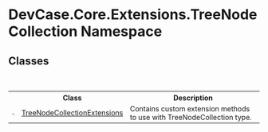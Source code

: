 # DevCase.Core.Extensions.TreeNodeCollection Namespace
 




## Classes
&nbsp;<table><tr><th></th><th>Class</th><th>Description</th></tr><tr><td>![Public class](media/pubclass.gif "Public class")</td><td><a href="T_DevCase_Core_Extensions_TreeNodeCollection_TreeNodeCollectionExtensions">TreeNodeCollectionExtensions</a></td><td>
Contains custom extension methods to use with TreeNodeCollection type.</td></tr></table>&nbsp;
